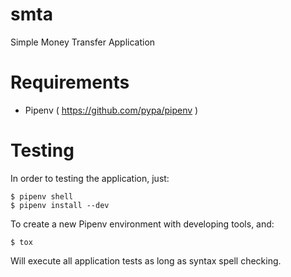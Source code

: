 # smta
Simple Money Transfer Application

# Requirements

- Pipenv ( https://github.com/pypa/pipenv )

# Testing
In order to testing the application, just:

```
$ pipenv shell
$ pipenv install --dev
```

To create a new Pipenv environment with developing tools, and:

```
$ tox
```

Will execute all application tests as long as syntax spell checking.
